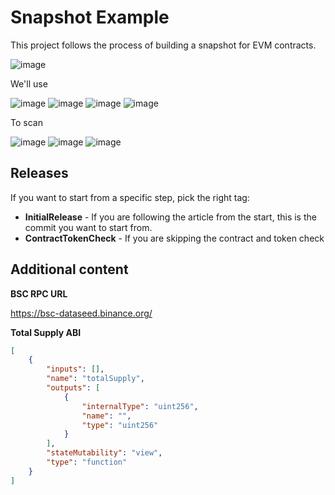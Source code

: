 # Snapshot Example
This project follows the process of building a snapshot for EVM contracts.

![image](https://img.shields.io/badge/Difficulty-3%2F5-%23DAA520?style=for-the-badge)

We'll use

![image](https://img.shields.io/badge/.NET-512BD4?style=for-the-badge&logo=dotnet&logoColor=white)
![image](https://img.shields.io/badge/-Nethereum%20-%23009485?style=for-the-badge)
![image](https://img.shields.io/badge/MongoDB-4EA94B?style=for-the-badge&logo=mongodb&logoColor=white)
![image](https://img.shields.io/badge/Bootstrap-563D7C?style=for-the-badge&logo=bootstrap&logoColor=white)

To scan 

![image](https://img.shields.io/badge/Binance-FCD535?style=for-the-badge&logo=binance&logoColor=white)
![image](https://img.shields.io/badge/Ethereum-3C3C3D?style=for-the-badge&logo=Ethereum&logoColor=white)
![image](https://img.shields.io/badge/Solidity-e6e6e6?style=for-the-badge&logo=solidity&logoColor=black)


## Releases

If you want to start from a specific step, pick the right tag:

* **InitialRelease** - If you are following the article from the start, this is the commit you want to start from. 
* **ContractTokenCheck** - If you are skipping the contract and token check

## Additional content

**BSC RPC URL**

https://bsc-dataseed.binance.org/

**Total Supply ABI**

```json
[
    {
        "inputs": [], 
        "name": "totalSupply", 
        "outputs": [ 
            { 
                "internalType": "uint256", 
                "name": "", 
                "type": "uint256" 
            } 
        ],
        "stateMutability": "view",
        "type": "function" 
    }
]
```
